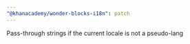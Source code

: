 ```yaml
---
"@khanacademy/wonder-blocks-i18n": patch
---
```


Pass-through strings if the current locale is not a pseudo-lang
